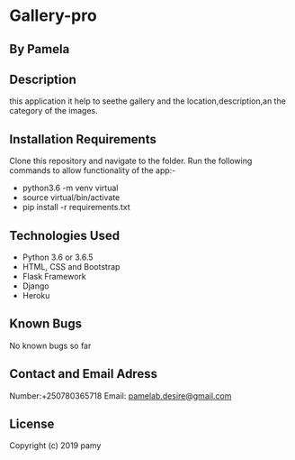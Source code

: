 # Gallery-pro
## By Pamela
## Description
this application it help to seethe gallery and the location,description,an the category
of the images.
## Installation Requirements
Clone this repository and navigate to the folder. Run the following commands to allow functionality of the app:-
* python3.6 -m venv virtual
* source virtual/bin/activate
* pip install -r requirements.txt
## Technologies Used
* Python 3.6 or 3.6.5
* HTML, CSS and Bootstrap
* Flask Framework
* Django
* Heroku
## Known Bugs
 No known bugs so far

## Contact and Email Adress
Number:+250780365718 Email: pamelab.desire@gmail.com

## License
Copyright (c) 2019 pamy

